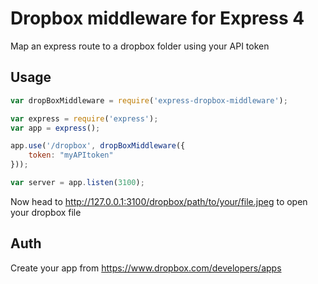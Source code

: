 # Dropbox middleware for Express 4

Map an express route to a dropbox folder using your API token

## Usage

```js
var dropBoxMiddleware = require('express-dropbox-middleware');

var express = require('express');
var app = express();

app.use('/dropbox', dropBoxMiddleware({
    token: "myAPItoken"
}));

var server = app.listen(3100);

```

Now head to http://127.0.0.1:3100/dropbox/path/to/your/file.jpeg to open your dropbox file

## Auth

Create your app from https://www.dropbox.com/developers/apps
